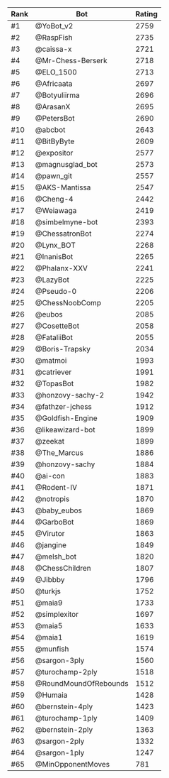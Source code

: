 Rank|Bot|Rating
---|---|---
#1|@YoBot_v2|2759
#2|@RaspFish|2735
#3|@caissa-x|2721
#4|@Mr-Chess-Berserk|2718
#5|@ELO_1500|2713
#6|@Africaata|2697
#7|@Botyuliirma|2696
#8|@ArasanX|2695
#9|@PetersBot|2690
#10|@abcbot|2643
#11|@BitByByte|2609
#12|@expositor|2577
#13|@magnusglad_bot|2573
#14|@pawn_git|2557
#15|@AKS-Mantissa|2547
#16|@Cheng-4|2442
#17|@Weiawaga|2419
#18|@simbelmyne-bot|2393
#19|@ChessatronBot|2274
#20|@Lynx_BOT|2268
#21|@InanisBot|2265
#22|@Phalanx-XXV|2241
#23|@LazyBot|2225
#24|@Pseudo-0|2206
#25|@ChessNoobComp|2205
#26|@eubos|2085
#27|@CosetteBot|2058
#28|@FataliiBot|2055
#29|@Boris-Trapsky|2034
#30|@matmoi|1993
#31|@catriever|1991
#32|@TopasBot|1982
#33|@honzovy-sachy-2|1942
#34|@fathzer-jchess|1912
#35|@Goldfish-Engine|1909
#36|@likeawizard-bot|1899
#37|@zeekat|1899
#38|@The_Marcus|1886
#39|@honzovy-sachy|1884
#40|@ai-con|1883
#41|@Rodent-IV|1871
#42|@notropis|1870
#43|@baby_eubos|1869
#44|@GarboBot|1869
#45|@Virutor|1863
#46|@jangine|1849
#47|@melsh_bot|1820
#48|@ChessChildren|1807
#49|@Jibbby|1796
#50|@turkjs|1752
#51|@maia9|1733
#52|@simplexitor|1697
#53|@maia5|1633
#54|@maia1|1619
#55|@munfish|1574
#56|@sargon-3ply|1560
#57|@turochamp-2ply|1518
#58|@RoundMoundOfRebounds|1512
#59|@Humaia|1428
#60|@bernstein-4ply|1423
#61|@turochamp-1ply|1409
#62|@bernstein-2ply|1363
#63|@sargon-2ply|1332
#64|@sargon-1ply|1247
#65|@MinOpponentMoves|781
